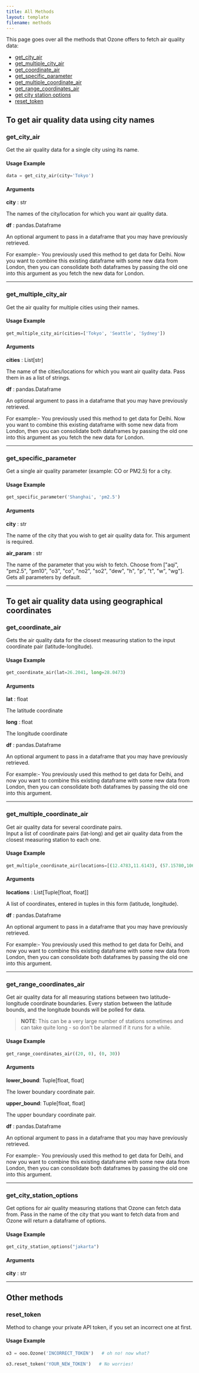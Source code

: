 ```yaml
---
title: All Methods
layout: template
filename: methods
--- 
```


This page goes over all the methods that Ozone offers to fetch air quality data:

* [get_city_air](#get_city_air) 
* [get_multiple_city_air](#get_multiple_city_air)
* [get_coordinate_air](#get_coordinate_air)
* [get_specific_parameter](#get_specific_parameter)
* [get_multiple_coordinate_air](#get_multiple_coordinate_air)
* [get_range_coordinates_air](#get_range_coordinates_air)
* [get city station options](#get_city_station_options)
* [reset_token](#reset_token)


## To get air quality data using city names

### get_city_air

Get the air quality data for a single city using its name.

#### Usage Example

```python
data = get_city_air(city='Tokyo')
```

#### Arguments

**city** : str

The names of the city/location for which you want air quality data.

**df** : pandas.Dataframe

An optional argument to pass in a dataframe that you may have previously retrieved. 

For example:- You previously used this method to get data for Delhi. Now you want to combine this existing dataframe with some new data from London, then you can consolidate both dataframes by passing the old one into this argument as you fetch the new data for London.

---

### get_multiple_city_air

Get the air quality for multiple cities using their names.

#### Usage Example

```python
get_multiple_city_air(cities=['Tokyo', 'Seattle', 'Sydney'])
```

#### Arguments

**cities** : List[str]

The name of the cities/locations for which you want air quality data. Pass them in as a list of strings.

**df** : pandas.Dataframe

An optional argument to pass in a dataframe that you may have previously retrieved. 

For example:- You previously used this method to get data for Delhi. Now you want to combine this existing dataframe with some new data from London, then you can consolidate both dataframes by passing the old one into this argument as you fetch the new data for London.

---

### get_specific_parameter

Get a single air quality parameter (example: CO or PM2.5) for a city.

#### Usage Example

```python
get_specific_parameter('Shanghai', 'pm2.5')
```

#### Arguments

**city** : str

The name of the city that you wish to get air quality data for. This argument is required.

**air_param** : str

The name of the parameter that you wish to fetch. Choose from ["aqi", "pm2.5", "pm10", "o3", "co", "no2", "so2", "dew", "h", "p", "t", "w", "wg"]. Gets all parameters by default.

---
## To get air quality data using geographical coordinates

### get_coordinate_air

Gets the air quality data for the closest measuring station to the input coordinate pair (latitude-longitude). 

#### Usage Example

```python
get_coordinate_air(lat=26.2041, long=28.0473)
```

#### Arguments

**lat** : float

The latitude coordinate

**long** : float

The longitude coordinate

**df** : pandas.Dataframe

An optional argument to pass in a dataframe that you may have previously retrieved. 

For example:- You previously used this method to get data for Delhi, and now you want to combine this existing dataframe with some new data from London, then you can consolidate both dataframes by passing the old one into this argument.

---

### get_multiple_coordinate_air

Get air quality data for several coordinate pairs.  
Input a list of coordinate pairs (lat-long) and get air quality data from the closest measuring station to each one. 

#### Usage Example

```python
get_multiple_coordinate_air(locations=[(12.4783,11.6143), (57.15780,106.75697), (-35.04664, 120.51377)])
```

#### Arguments

**locations** : List[Tuple[float, float]]

A list of coordinates, entered in tuples in this form (latitude, longitude).

**df** : pandas.Dataframe

An optional argument to pass in a dataframe that you may have previously retrieved. 

For example:- You previously used this method to get data for Delhi, and now you want to combine this existing dataframe with some new data from London, then you can consolidate both dataframes by passing the old one into this argument.

---

### get_range_coordinates_air

Get air quality data for all measuring stations between two latitude-longitude coordinate boundaries. Every station between the latitude bounds, and the longitude bounds will be polled for data.

> **NOTE**: This can be a very large number of stations sometimes and can take quite long - so don't be alarmed if it runs for a while.

#### Usage Example

```python
get_range_coordinates_air((20, 0), (0, 30))
```

#### Arguments

**lower_bound**: Tuple[float, float]

The lower boundary coordinate pair.

**upper_bound**: Tuple[float, float]

The upper boundary coordinate pair.

**df** : pandas.Dataframe

An optional argument to pass in a dataframe that you may have previously retrieved. 

For example:- You previously used this method to get data for Delhi, and now you want to combine this existing dataframe with some new data from London, then you can consolidate both dataframes by passing the old one into this argument.

---

### get_city_station_options

Get options for air quality measuring stations that Ozone can fetch data from. Pass in the name of the city that you want to fetch data from and Ozone will return a dataframe of options.

#### Usage Example

```python
get_city_station_options("jakarta")
```
#### Arguments

**city** : str

---
## Other methods

### reset_token

Method to change your private API token, if you set an incorrect one at first. 

#### Usage Example

```python
o3 = ooo.Ozone('INCORRECT_TOKEN')   # oh no! now what?

o3.reset_token('YOUR_NEW_TOKEN')   # No worries!
```
